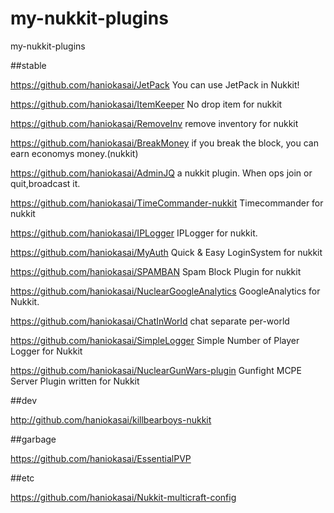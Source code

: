 # my-nukkit-plugins
my-nukkit-plugins

##stable

https://github.com/haniokasai/JetPack
You can use JetPack in Nukkit! 

https://github.com/haniokasai/ItemKeeper
No drop item for nukkit

https://github.com/haniokasai/RemoveInv
remove inventory for nukkit 

https://github.com/haniokasai/BreakMoney
if you break the block, you can earn economys money.(nukkit)

https://github.com/haniokasai/AdminJQ
a nukkit plugin. When ops join or quit,broadcast it.

https://github.com/haniokasai/TimeCommander-nukkit
Timecommander for nukkit

https://github.com/haniokasai/IPLogger
IPLogger for nukkit.

https://github.com/haniokasai/MyAuth
Quick & Easy LoginSystem for nukkit

https://github.com/haniokasai/SPAMBAN
Spam Block Plugin for nukkit

https://github.com/haniokasai/NuclearGoogleAnalytics
GoogleAnalytics for Nukkit. 

https://github.com/haniokasai/ChatInWorld
chat separate per-world 

https://github.com/haniokasai/SimpleLogger
Simple Number of Player Logger for Nukkit

https://github.com/haniokasai/NuclearGunWars-plugin
Gunfight MCPE Server Plugin written for Nukkit

##dev

http://github.com/haniokasai/killbearboys-nukkit

##garbage

https://github.com/haniokasai/EssentialPVP



##etc

https://github.com/haniokasai/Nukkit-multicraft-config
